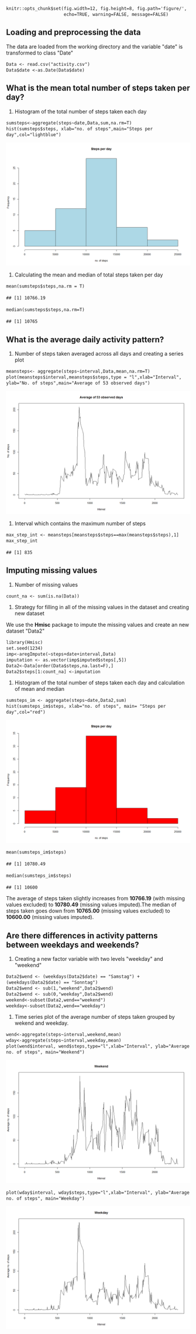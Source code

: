     knitr::opts_chunk$set(fig.width=12, fig.height=8, fig.path='figure/',
                          echo=TRUE, warning=FALSE, message=FALSE)

Loading and preprocessing the data
----------------------------------

The data are loaded from the working directory and the variable "date"
is transformed to class "Date"

    Data <- read.csv("activity.csv")
    Data$date <-as.Date(Data$date)

What is the mean total number of steps taken per day?
-----------------------------------------------------

1.  Histogram of the total number of steps taken each day

<!-- -->

    sumsteps<-aggregate(steps~date,Data,sum,na.rm=T)
    hist(sumsteps$steps, xlab="no. of steps",main="Steps per day",col="lightblue")

![](figure/unnamed-chunk-2-1.png)

1.  Calculating the mean and median of total steps taken per day

<!-- -->

    mean(sumsteps$steps,na.rm = T)

    ## [1] 10766.19

    median(sumsteps$steps,na.rm=T)

    ## [1] 10765

What is the average daily activity pattern?
-------------------------------------------

1.  Number of steps taken averaged across all days and creating a series
    plot

<!-- -->

    meansteps<- aggregate(steps~interval,Data,mean,na.rm=T)
    plot(meansteps$interval,meansteps$steps,type = "l",xlab="Interval", ylab="No. of steps",main="Average of 53 observed days")

![](figure/unnamed-chunk-4-1.png)

1.  Interval which contains the maximum number of steps

<!-- -->

    max_step_int <- meansteps[meansteps$steps==max(meansteps$steps),1]
    max_step_int

    ## [1] 835

Imputing missing values
-----------------------

1.  Number of missing values

<!-- -->

    count_na <- sum(is.na(Data))

1.  Strategy for filling in all of the missing values in the dataset and
    creating new dataset

We use the **Hmisc** package to impute the missing values and create an
new dataset "Data2"

    library(Hmisc)
    set.seed(1234)
    imp<-aregImpute(~steps+date+interval,Data)
    imputation <- as.vector(imp$imputed$steps[,5])
    Data2<-Data[order(Data$steps,na.last=F),]
    Data2$steps[1:count_na] <-imputation

1.  Histogram of the total number of steps taken each day and
    calculation of mean and median

<!-- -->

    sumsteps_im <- aggregate(steps~date,Data2,sum)
    hist(sumsteps_im$steps, xlab="no. of steps", main= "Steps per day",col="red")

![](figure/unnamed-chunk-8-1.png)

    mean(sumsteps_im$steps)

    ## [1] 10780.49

    median(sumsteps_im$steps)

    ## [1] 10600

The average of steps taken slightly increases from **10766.19** (with
missing values excluded) to **10780.49** (missing values imputed).The
median of steps taken goes down from **10765.00** (missing values
excluded) to **10600.00** (missing values imputed).

Are there differences in activity patterns between weekdays and weekends?
-------------------------------------------------------------------------

1.  Creating a new factor variable with two levels "weekday" and
    "weekend"

<!-- -->

    Data2$wend <- (weekdays(Data2$date) == "Samstag") + (weekdays(Data2$date) == "Sonntag")
    Data2$wend <- sub(1,"weekend",Data2$wend)
    Data2$wend <- sub(0,"weekday",Data2$wend)
    weekend<-subset(Data2,wend=="weekend")
    weekday<-subset(Data2,wend=="weekday")

1.  Time series plot of the average number of steps taken grouped by
    wekend and weekday.

<!-- -->

    wend<-aggregate(steps~interval,weekend,mean) 
    wday<-aggregate(steps~interval,weekday,mean)
    plot(wend$interval, wend$steps,type="l",xlab="Interval", ylab="Average no. of steps", main="Weekend")

![](figure/unnamed-chunk-10-1.png)

    plot(wday$interval, wday$steps,type="l",xlab="Interval", ylab="Average no. of steps", main="Weekday")

![](figure/unnamed-chunk-10-2.png)
